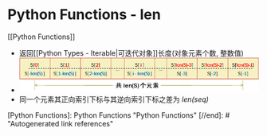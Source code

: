# Python Functions - len

[[Python Functions]]

* 返回[[Python Types - Iterable|可迭代对象]]长度(对象元素个数, 整数值)
* ![20201012180319](https://raw.githubusercontent.com/zcysxy/Figurebed/master/img/20201012180319.png)
* 同一个元素其正向索引下标与其逆向索引下标之差为 *len(seq)*

[//begin]: # "Autogenerated link references for markdown compatibility"
[Python Functions]: Python Functions "Python Functions"
[//end]: # "Autogenerated link references"